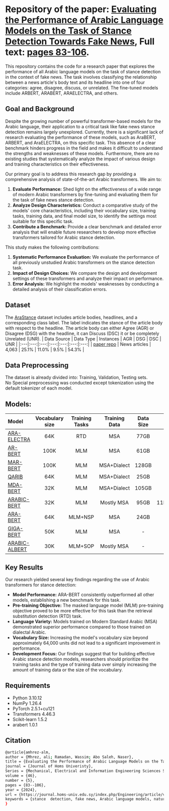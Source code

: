 # Repository of the paper: [Evaluating the Performance of Arabic Language Models on the Task of Stance Detection Towards Fake News](https://journal.homs-univ.edu.sy/index.php/Engineering/article/view/5120), Full text: [pages 83-106](https://journal.homs-univ.edu.sy/index.php/Engineering/issue/view/789/721).

This repository contains the code for a research paper that explores the performance of all Arabic language models on the task of stance detection in the context of fake news. The task involves classifying the relationship between a news article's body text and its headline into one of four categories: agree, disagree, discuss, or unrelated. The fine-tuned models include ARBERT, ARABERT, ARAELECTRA, and others.

## Goal and Background
Despite the growing number of powerful transformer-based models for the Arabic language, their application to a critical task like fake news stance detection remains largely unexplored. Currently, there is a significant lack of research evaluating the performance of these models, such as AraBERT, ARBERT, and AraELECTRA, on this specific task. This absence of a clear benchmark hinders progress in the field and makes it difficult to understand the strengths and weaknesses of these models. Furthermore, there are no existing studies that systematically analyze the impact of various design and training characteristics on their effectiveness.

Our primary goal is to address this research gap by providing a comprehensive analysis of state-of-the-art Arabic transformers. We aim to:
1. **Evaluate Performance:** Shed light on the effectiveness of a wide range of modern Arabic transformers by fine-tuning and evaluating them for the task of fake news stance detection.
2. **Analyze Design Characteristics:** Conduct a comparative study of the models' core characteristics, including their vocabulary size, training tasks, training data, and final model size, to identify the settings most suitable for this specific task.
3. **Contribute a Benchmark:** Provide a clear benchmark and detailed error analysis that will enable future researchers to develop more effective transformers tailored for Arabic stance detection.

This study makes the following contributions:
1. **Systematic Performance Evaluation:** We evaluate the performance of all previously unstudied Arabic transformers on the stance detection task.
2. **Impact of Design Choices:** We compare the design and development settings of these transformers and analyze their impact on performance.
3. **Error Analysis:** We highlight the models' weaknesses by conducting a detailed analysis of their classification errors.

## Dataset
The [AraStance](https://aclanthology.org/2021.nlp4if-1.9/) dataset includes article bodies, headlines, and a corresponding class label. The label indicates the stance of the article body with respect to the headline. The article body can either Agree (AGR) or Disagree (DSG) with the headline, it can Discuss (DSC) it or be completely Unrelated (UNR).
| Data Source | Data Type | Instances | AGR | DSG | DSC | UNR |
|:---|:---:|:---:|:---:|:---:|:---:|:---:|
| [paper repo](https://github.com/Tariq60/arastance) | News articles | 4,063 | 25.1% | 11.0% | 9.5% | 54.3% |

## Data Preprocessing
The dataset is already divided into: Training, Validation, Testing sets.  
No Special preprocessing was conducted except tokenization using the default tokenizer of each model.

## Models:

| Model | Vocabulary size | Training Tasks | Training Data | Data Size | Parameters |
|:---|:---:|:---:|:---:|:---:|:---:|
| [ARA-ELECTRA](https://aclanthology.org/2021.wanlp-1.20/) | 64K | RTD | MSA | 77GB | 136M |
| [AR-BERT](https://aclanthology.org/2021.acl-long.551/) | 100K | MLM | MSA | 61GB | 163M |
| [MAR-BERT](https://aclanthology.org/2021.acl-long.551/) | 100K | MLM | MSA+Dialect | 128GB | 163M |
| [QARIB](https://aclanthology.org/2020.wanlp-1.21/) | 64K | MLM | MSA+Dialect | 25GB | 135M |
| [MDA-BERT](https://aclanthology.org/2020.wanlp-1.10/) | 32K | MLM | MSA+Dialect | 105GB | 110M |
| [ARABIC-BERT](https://aclanthology.org/2020.semeval-1.271/) | 32K | MLM | Mostly MSA | 95GB | 11M,42M,110M,340M |
| [ARA-BERT](https://aclanthology.org/2020.osact-1.2/) | 64K | MLM+NSP | MSA | 24GB | 135M |
| [GIGA-BERT](https://aclanthology.org/2020.emnlp-main.382/) | 50K | MLM | MSA | - | 125M |
| [ARABIC-ALBERT](https://github.com/KUIS-AI/Arabic-ALBERT) | 30K | MLM+SOP | Mostly MSA | - | 12M,18M,60M |

## Key Results

Our research yielded several key findings regarding the use of Arabic transformers for stance detection:
- **Model Performance:** ARA-BERT consistently outperformed all other models, establishing a new benchmark for this task.
- **Pre-training Objective:** The masked language model (MLM) pre-training objective proved to be more effective for this task than the retrieval substitution detection (RTD) task.
- **Language Variety:** Models trained on Modern Standard Arabic (MSA) demonstrated superior performance compared to those trained on dialectal Arabic.
- **Vocabulary Size:** Increasing the model's vocabulary size beyond approximately 64,000 units did not lead to a significant improvement in performance.
- **Development Focus:** Our findings suggest that for building effective Arabic stance detection models, researchers should prioritize the training tasks and the type of training data over simply increasing the amount of training data or the size of the vocabulary.

## Requirements

- Python 3.10.12
- NumPy 1.26.4
- PyTorch 2.5.1+cu121
- Transformers 4.46.3
- Scikit-learn 1.5.2
- arabert 1.0.1

## Citation
```bash
@article{amhrez-alm,
author = {Mhrez, ali; Ramadan, Wassim; Abo Saleh, Naser},
title = {Evaluating the Performance of Arabic Language Models on the Task of Stance Detection Towards Fake News},
journal = {Journal of Homs Univeristy},
Series = {Mechanical, Electrical and Information Engineering Sciences Series},
volume = {46},
number = {5},
pages = {83--106},
year = {2024},
url = {https://journal.homs-univ.edu.sy/index.php/Engineering/article/view/5120},
keywords = {stance  detection, fake news, Arabic language models, natural language processing},
}
```
